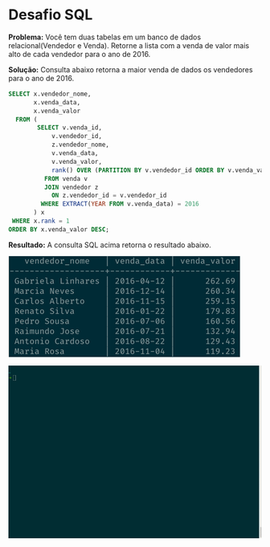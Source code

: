 # Desafio SQL

**Problema:** Você tem duas tabelas em um banco de dados relacional(Vendedor e Venda). Retorne a lista com a venda de valor mais alto de cada vendedor para o ano de 2016.

**Solução:** Consulta abaixo retorna a maior venda de dados os vendedores para o ano de 2016.

```sql
SELECT x.vendedor_nome,
       x.venda_data,
       x.venda_valor
  FROM (
        SELECT v.venda_id,
            v.vendedor_id,
            z.vendedor_nome,
            v.venda_data,
            v.venda_valor,
            rank() OVER (PARTITION BY v.vendedor_id ORDER BY v.venda_valor DESC) AS rank
          FROM venda v
          JOIN vendedor z
            ON z.vendedor_id = v.vendedor_id
         WHERE EXTRACT(YEAR FROM v.venda_data) = 2016
       ) x
 WHERE x.rank = 1
ORDER BY x.venda_valor DESC;
```

**Resultado:** A consulta SQL acima retorna o resultado abaixo.

![resultado-sql](https://github.com/ernane/desafio/blob/master/assets/images/consulta-sql.png)

![demonstração-shell](https://github.com/ernane/desafio/blob/master/assets/gifs/desafio-sql.gif)
